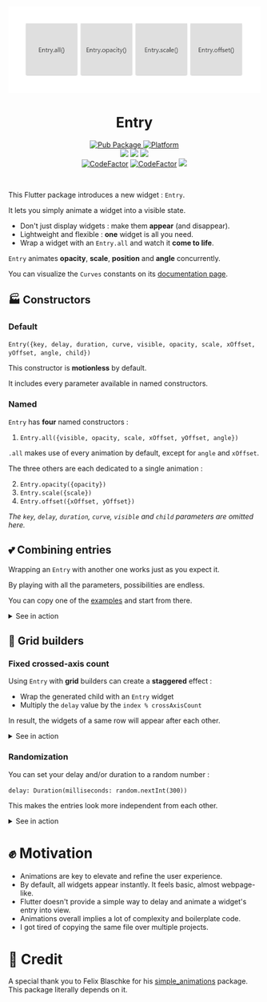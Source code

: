 
<p align="center" >
<img src="https://raw.githubusercontent.com/MickaelHrndz/entry/master/example/assets/entry.gif" alt="entry" />
</p>

<h1 align="center">Entry</h1>

<p align="center">
  <a href="https://pub.dev/packages/entry">
    <img src="https://img.shields.io/pub/v/entry.svg"
      alt="Pub Package" />
  </a>
  <a href="https://flutter.dev">
    <img src="https://img.shields.io/badge/Platform-Flutter-02569B?logo=flutter"
      alt="Platform" />
  </a><br />
  <a href="https://pub.dev/packages/entry/score" target="_blank"><img src="https://img.shields.io/pub/likes/entry?logo=dart&label=likes"></a>
  <a href="https://pub.dev/packages/entry/score" target="_blank"><img src="https://img.shields.io/pub/popularity/entry?logo=dart&label=popularity"></a>
  <a href="https://pub.dev/packages/entry/score" target="_blank"><img src="https://img.shields.io/pub/points/entry?logo=dart&label=points"></a><br />
  <a href="https://www.codefactor.io/repository/github/mickaelhrndz/entry"><img src="https://www.codefactor.io/repository/github/mickaelhrndz/entry/badge" alt="CodeFactor" /></a>
  <a href="https://github.com/MickaelHrndz/entry/issues"><img src="https://img.shields.io/github/issues/mickaelhrndz/entry.svg" alt="CodeFactor" /></a>
  <a href="https://github.com/MickaelHrndz/entry" target="_blank"><img src="https://img.shields.io/github/stars/mickaelhrndz/entry"></a>
  
  <!--a href="https://github.com/Solido/awesome-flutter#animation">
    <img src="https://img.shields.io/badge/Awesome-Flutter-FC60A8?logo=awesome-lists"
      alt="Awesome Flutter" /-->
  </a>
</p></br>

This Flutter package introduces a new widget : `Entry`.

It lets you simply animate a widget into a visible state.

- Don't just display widgets : make them **appear** (and disappear).
- Lightweight and flexible : **one** widget is all you need.
- Wrap a widget with an `Entry.all` and watch it **come to life**.

`Entry` animates **opacity**, **scale**, **position** and **angle** concurrently.

You can visualize the `Curves` constants on its [ documentation page](https://api.flutter.dev/flutter/animation/Curves-class.html).

## 🏭 Constructors

### Default

`Entry({key, delay, duration, curve, visible, opacity, scale, xOffset, yOffset, angle, child})`

This constructor is **motionless** by default.

It includes every parameter available in named constructors.


### Named

`Entry` has **four** named constructors :

1. `Entry.all({visible, opacity, scale, xOffset, yOffset, angle})`

`.all` makes use of every animation by default, except for `angle` and `xOffset`.

The three others are each dedicated to a single animation :

2. `Entry.opacity({opacity})`
3. `Entry.scale({scale})`
4. `Entry.offset({xOffset, yOffset})`

_The `key`, `delay`, `duration`, `curve`, `visible` and `child` parameters are omitted here._

## 💕 Combining entries

Wrapping an `Entry` with another one works just as you expect it.

By playing with all the parameters, possibilities are endless.

You can copy one of the [examples](https://pub.dev/packages/entry/example) and start from there.

<details>
  <summary>See in action</summary>
    <p align="center" >
        <img src="https://raw.githubusercontent.com/MickaelHrndz/entry/master/example/assets/combined.gif" alt="entry" />
    </p>
</details>

## 👷 Grid builders

### Fixed crossed-axis count

Using `Entry` with **grid** builders can create a **staggered** effect :

- Wrap the generated child with an `Entry` widget
- Multiply the `delay` value by the `index % crossAxisCount`

In result, the widgets of a same row will appear after each other.

<details>
  <summary>See in action</summary>
    <p align="center" >
        <img src="https://raw.githubusercontent.com/MickaelHrndz/entry/master/example/assets/staggered.gif" alt="entry" />
    </p>
</details>

### Randomization

You can set your delay and/or duration to a random number :

`delay: Duration(milliseconds: random.nextInt(300))`

This makes the entries look more independent from each other.

<details>
  <summary>See in action</summary>
    <p align="center" >
        <img src="https://raw.githubusercontent.com/MickaelHrndz/entry/master/example/assets/randomized.gif" alt="entry" />
    </p>
</details>

# ✊ Motivation

- Animations are key to elevate and refine the user experience.
- By default, all widgets appear instantly. It feels basic, almost webpage-like.
- Flutter doesn't provide a simple way to delay and animate a widget's entry into view.
- Animations overall implies a lot of complexity and boilerplate code.
- I got tired of copying the same file over multiple projects.

# 🙏 Credit

A special thank you to Felix Blaschke for his [simple_animations](https://pub.dev/packages/simple_animations) package. This package literally depends on it.
